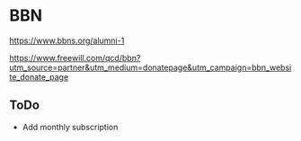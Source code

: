 # BBN

https://www.bbns.org/alumni-1

https://www.freewill.com/qcd/bbn?utm_source=partner&utm_medium=donatepage&utm_campaign=bbn_website_donate_page

## ToDo

* Add monthly subscription